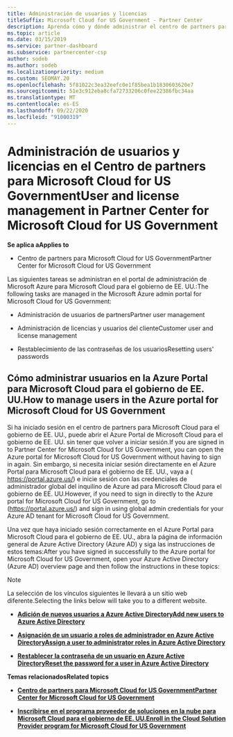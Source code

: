 ```yaml
---
title: Administración de usuarios y licencias
titleSuffix: Microsoft Cloud for US Government - Partner Center
description: Aprenda cómo y dónde administrar el centro de partners para Microsoft Cloud para asociados, clientes y licencias del gobierno de EE. UU., así como restablecimientos de contraseña.
ms.topic: article
ms.date: 03/15/2019
ms.service: partner-dashboard
ms.subservice: partnercenter-csp
author: sodeb
ms.author: sodeb
ms.localizationpriority: medium
ms.custom: SEOMAY.20
ms.openlocfilehash: 5f81022c3ea32eefc0e1f85bea1b1830603620e7
ms.sourcegitcommit: 51e3c912eba8cfa72733206c0fee22386fbc34aa
ms.translationtype: MT
ms.contentlocale: es-ES
ms.lasthandoff: 09/22/2020
ms.locfileid: "91000319"
---
```

# <a name="user-and-license-management-in-partner-center-for-microsoft-cloud-for-us-government"></a><span data-ttu-id="b4545-103">Administración de usuarios y licencias en el Centro de partners para Microsoft Cloud for US Government</span><span class="sxs-lookup"><span data-stu-id="b4545-103">User and license management in Partner Center for Microsoft Cloud for US Government</span></span>

<span data-ttu-id="b4545-104">**Se aplica a**</span><span class="sxs-lookup"><span data-stu-id="b4545-104">**Applies to**</span></span>

- <span data-ttu-id="b4545-105">Centro de partners para Microsoft Cloud for US Government</span><span class="sxs-lookup"><span data-stu-id="b4545-105">Partner Center for Microsoft Cloud for US Government</span></span>

<span data-ttu-id="b4545-106">Las siguientes tareas se administran en el portal de administración de Microsoft Azure para Microsoft Cloud para el gobierno de EE. UU.:</span><span class="sxs-lookup"><span data-stu-id="b4545-106">The following tasks are managed in the Microsoft Azure admin portal for Microsoft Cloud for US Government:</span></span>

- <span data-ttu-id="b4545-107">Administración de usuarios de partners</span><span class="sxs-lookup"><span data-stu-id="b4545-107">Partner user management</span></span>

- <span data-ttu-id="b4545-108">Administración de licencias y usuarios del cliente</span><span class="sxs-lookup"><span data-stu-id="b4545-108">Customer user and license management</span></span>

- <span data-ttu-id="b4545-109">Restablecimiento de las contraseñas de los usuarios</span><span class="sxs-lookup"><span data-stu-id="b4545-109">Resetting users' passwords</span></span>


## <a name="how-to-manage-users-in-the-azure-portal-for-microsoft-cloud-for-us-government"></a><span data-ttu-id="b4545-110">Cómo administrar usuarios en la Azure Portal para Microsoft Cloud para el gobierno de EE. UU.</span><span class="sxs-lookup"><span data-stu-id="b4545-110">How to manage users in the Azure portal for Microsoft Cloud for US Government</span></span>

<span data-ttu-id="b4545-111">Si ha iniciado sesión en el centro de partners para Microsoft Cloud para el gobierno de EE. UU., puede abrir el Azure Portal de Microsoft Cloud para el gobierno de EE. UU. sin tener que volver a iniciar sesión.</span><span class="sxs-lookup"><span data-stu-id="b4545-111">If you are signed in to Partner Center for Microsoft Cloud for US Government, you can open the Azure portal for Microsoft Cloud for US Government without having to sign in again.</span></span> <span data-ttu-id="b4545-112">Sin embargo, si necesita iniciar sesión directamente en el Azure Portal para Microsoft Cloud para el gobierno de EE. UU., vaya a ( https://portal.azure.us/) e inicie sesión con las credenciales de administrador global del inquilino de Azure ad para Microsoft Cloud para el gobierno de EE. UU.</span><span class="sxs-lookup"><span data-stu-id="b4545-112">However, if you need to sign in directly to the Azure portal for Microsoft Cloud for US Government, go to (https://portal.azure.us/) and sign in using global admin credentials for your Azure AD tenant for Microsoft Cloud for US Government.</span></span>

<span data-ttu-id="b4545-113">Una vez que haya iniciado sesión correctamente en el Azure Portal para Microsoft Cloud para el gobierno de EE. UU., abra la página de información general de Azure Active Directory (Azure AD) y siga las instrucciones de estos temas:</span><span class="sxs-lookup"><span data-stu-id="b4545-113">After you have signed in successfully to the Azure portal for Microsoft Cloud for US Government, open your Azure Active Directory (Azure AD) overview page and then follow the instructions in these topics:</span></span>

> [!NOTE]  
> <span data-ttu-id="b4545-114">La selección de los vínculos siguientes le llevará a un sitio web diferente.</span><span class="sxs-lookup"><span data-stu-id="b4545-114">Selecting the links below will take you to a different website.</span></span> 

-  [<span data-ttu-id="b4545-115">**Adición de nuevos usuarios a Azure Active Directory**</span><span class="sxs-lookup"><span data-stu-id="b4545-115">**Add new users to Azure Active Directory**</span></span>](/azure/active-directory/active-directory-users-create-azure-portal)

-  [<span data-ttu-id="b4545-116">**Asignación de un usuario a roles de administrador en Azure Active Directory**</span><span class="sxs-lookup"><span data-stu-id="b4545-116">**Assign a user to administrator roles in Azure Active Directory**</span></span>](/azure/active-directory/active-directory-users-assign-role-azure-portal)

-  [<span data-ttu-id="b4545-117">**Restablecer la contraseña de un usuario en Azure Active Directory**</span><span class="sxs-lookup"><span data-stu-id="b4545-117">**Reset the password for a user in Azure Active Directory**</span></span>](/azure/active-directory/active-directory-users-reset-password-azure-portal)

<span data-ttu-id="b4545-118">**Temas relacionados**</span><span class="sxs-lookup"><span data-stu-id="b4545-118">**Related topics**</span></span>

-  [<span data-ttu-id="b4545-119">**Centro de partners para Microsoft Cloud for US Government**</span><span class="sxs-lookup"><span data-stu-id="b4545-119">**Partner Center for Microsoft Cloud for US Government**</span></span>](partner-center-for-microsoft-us-govt-cloud.md)

-  [<span data-ttu-id="b4545-120">**Inscribirse en el programa proveedor de soluciones en la nube para Microsoft Cloud para el gobierno de EE. UU.**</span><span class="sxs-lookup"><span data-stu-id="b4545-120">**Enroll in the Cloud Solution Provider program for Microsoft Cloud for US Government**</span></span>](enroll-in-csp-for-microsoft-us-govt-cloud.md)